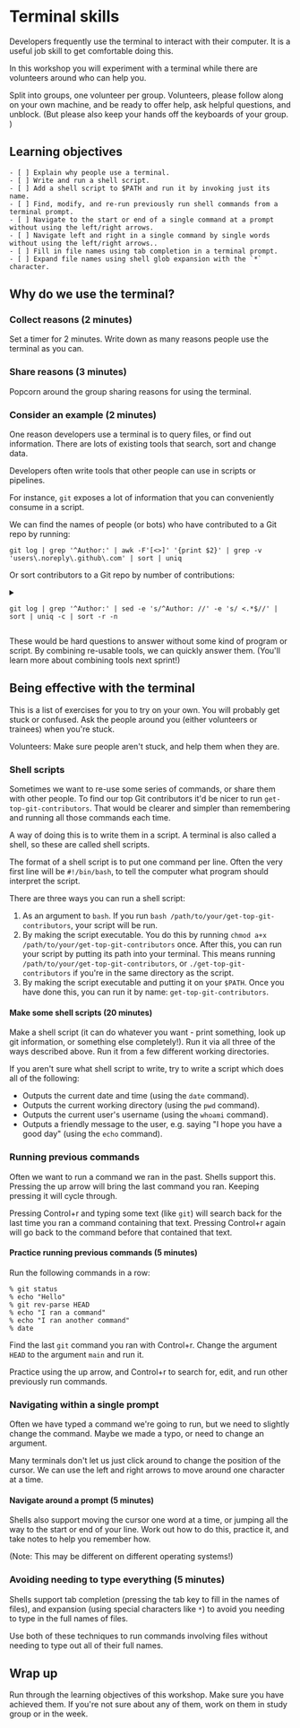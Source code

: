 # Terminal skills

Developers frequently use the terminal to interact with their computer. It is a useful job skill to get comfortable doing this.

In this workshop you will experiment with a terminal while there are volunteers around who can help you.

Split into groups, one volunteer per group. Volunteers, please follow along on your own machine, and be ready to offer help, ask helpful questions, and unblock. (But please also keep your hands off the keyboards of your group. )

## Learning objectives

```objectives
- [ ] Explain why people use a terminal.
- [ ] Write and run a shell script.
- [ ] Add a shell script to $PATH and run it by invoking just its name.
- [ ] Find, modify, and re-run previously run shell commands from a terminal prompt.
- [ ] Navigate to the start or end of a single command at a prompt without using the left/right arrows.
- [ ] Navigate left and right in a single command by single words without using the left/right arrows..
- [ ] Fill in file names using tab completion in a terminal prompt.
- [ ] Expand file names using shell glob expansion with the `*` character.
```

## Why do we use the terminal?

### Collect reasons (2 minutes)

Set a timer for 2 minutes. Write down as many reasons people use the terminal as you can.

### Share reasons (3 minutes)

Popcorn around the group sharing reasons for using the terminal.

### Consider an example (2 minutes)

One reason developers use a terminal is to query files, or find out information. There are lots of existing tools that search, sort and change data.

Developers often write tools that other people can use in scripts or pipelines.

For instance, `git` exposes a lot of information that you can conveniently consume in a script.

We can find the names of people (or bots) who have contributed to a Git repo by running:

`git log | grep '^Author:' | awk -F'[<>]' '{print $2}' | grep -v 'users\.noreply\.github\.com' | sort | uniq`

Or sort contributors to a Git repo by number of contributions:

<details>
<summary>

`git log | grep '^Author:' | sed -e 's/^Author: //' -e 's/ <.*$//' | sort | uniq -c | sort -r -n`

</summary>

```console
curriculum % git log | grep '^Author:' | sed -e 's/^Author: //' -e 's/ <.*$//' | sort | uniq -c | sort -r -n
 790 Sally McGrath
 787 Dedekind561
 231 MitchLloyd
 176 Daniel Wagner-Hall
 151 KFK
  70 Alasdair Smith
  38 Lara Huzjan
  14 Barath Vignarajah
  11 Caroline (Frank) Scherf
  10 Barny Dathan
   8 omahs
   7 Zsolt Sz. Sztupák
   6 dependabot[bot]
   5 Sam Pennington
   4 Metin Barış
   4 Anna Aitchison
   3 karen
   3 Amy
   2 daslerr
   2 Rabia Avci
   2 Kyrylo Kovzel
   2 Jonathan Zheng
   2 Jay Mayer
   1 metinbaris
   1 karam ali
   1 Vlad Boisa
   1 Varuna
   1 Tony Beaumont
   1 Mohamad Badrawy
   1 Isar
   1 H. Nhi (Alex)
   1 FridIsar
   1 Fikret Ellek
   1 Della Bella
   1 David Christensen
   1 Chris
   1 CJ Yuan
   1 Berkeli Halmyradov
   1 Baz
   1 Azar Alampanah
```
</details>

These would be hard questions to answer without some kind of program or script. By combining re-usable tools, we can quickly answer them. (You'll learn more about combining tools next sprint!)

## Being effective with the terminal

This is a list of exercises for you to try on your own. You will probably get stuck or confused. Ask the people around you (either volunteers or trainees) when you're stuck.

Volunteers: Make sure people aren't stuck, and help them when they are.

### Shell scripts

Sometimes we want to re-use some series of commands, or share them with other people. To find our top Git contributors it'd be nicer to run `get-top-git-contributors`. That would be clearer and simpler than remembering and running all those commands each time.

A way of doing this is to write them in a script. A terminal is also called a shell, so these are called shell scripts.

The format of a shell script is to put one command per line. Often the very first line will be `#!/bin/bash`, to tell the computer what program should interpret the script.

There are three ways you can run a shell script:
1. As an argument to `bash`. If you run `bash /path/to/your/get-top-git-contributors`, your script will be run.
2. By making the script executable. You do this by running  `chmod a+x /path/to/your/get-top-git-contributors` once. After this, you can run your script by putting its path into your terminal. This means running `/path/to/your/get-top-git-contributors`, or `./get-top-git-contributors` if you're in the same directory as the script.
3. By making the script executable and putting it on your `$PATH`. Once you have done this, you can run it by name: `get-top-git-contributors`.

#### Make some shell scripts (20 minutes)

Make a shell script (it can do whatever you want - print something, look up git information, or something else completely!). Run it via all three of the ways described above. Run it from a few different working directories.

If you aren't sure what shell script to write, try to write a script which does all of the following:
* Outputs the current date and time (using the `date` command).
* Outputs the current working directory (using the `pwd` command).
* Outputs the current user's username (using the `whoami` command).
* Outputs a friendly message to the user, e.g. saying "I hope you have a good day" (using the `echo` command).

### Running previous commands

Often we want to run a command we ran in the past. Shells support this. Pressing the up arrow will bring the last command you ran. Keeping pressing it will cycle through.

Pressing Control+r and typing some text (like `git`) will search back for the last time you ran a command containing that text. Pressing Control+r again will go back to the command before that contained that text.

#### Practice running previous commands (5 minutes)

Run the following commands in a row:

```console
% git status
% echo "Hello"
% git rev-parse HEAD
% echo "I ran a command"
% echo "I ran another command"
% date
```

Find the last `git` command you ran with Control+r. Change the argument `HEAD` to the argument `main` and run it.

Practice using the up arrow, and Control+r to search for, edit, and run other previously run commands.

### Navigating within a single prompt

Often we have typed a command we're going to run, but we need to slightly change the command. Maybe we made a typo, or need to change an argument. 

Many terminals don't let us just click around to change the position of the cursor. We can use the left and right arrows to move around one character at a time.

#### Navigate around a prompt (5 minutes)

Shells also support moving the cursor one word at a time, or jumping all the way to the start or end of your line. Work out how to do this, practice it, and take notes to help you remember how.

(Note: This may be different on different operating systems!)

### Avoiding needing to type everything (5 minutes)

Shells support tab completion (pressing the tab key to fill in the names of files), and expansion (using special characters like `*`) to avoid you needing to type in the full names of files.

Use both of these techniques to run commands involving files without needing to type out all of their full names.

## Wrap up

Run through the learning objectives of this workshop. Make sure you have achieved them. If you're not sure about any of them, work on them in study group or in the week.
